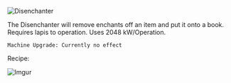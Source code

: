 ![Disenchanter](https://i.imgur.com/9yapm0I.png?1)

The Disenchanter will remove enchants off an item and put it onto a book. Requires lapis to operation. Uses 2048 kW/Operation.

```
Machine Upgrade: Currently no effect
```

Recipe:

![Imgur](https://i.imgur.com/NCB9hrV.png)